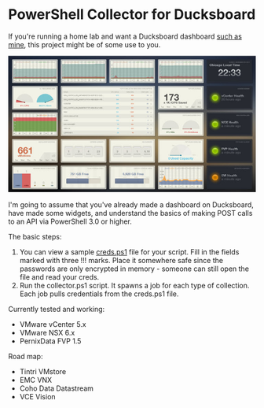 PowerShell Collector for Ducksboard
==================

If you're running a home lab and want a Ducksboard dashboard [such as mine](https://public.ducksboard.com/ghKNTfxs_C-psVCY9iue/), this project might be of some use to you.

![](https://github.com/WahlNetwork/ducksboard-homelab/blob/screenshots/ducksboard-dashboard.jpg)

I'm going to assume that you've already made a dashboard on Ducksboard, have made some widgets, and understand the basics of making POST calls to an API via PowerShell 3.0 or higher.

The basic steps:

1. You can view a sample [creds.ps1](https://github.com/WahlNetwork/ducksboard-homelab/blob/21abfeab1b2e9e6a3c9c6b0b02b9a248107ddfc8/creds.ps1) file for your script. Fill in the fields marked with three !!! marks. Place it somewhere safe since the passwords are only encrypted in memory - someone can still open the file and read your creds.
3. Run the collector.ps1 script. It spawns a job for each type of collection. Each job pulls credentials from the creds.ps1 file.

Currently tested and working:

* VMware vCenter 5.x
* VMware NSX 6.x
* PernixData FVP 1.5

Road map:

* Tintri VMstore
* EMC VNX
* Coho Data Datastream
* VCE Vision
